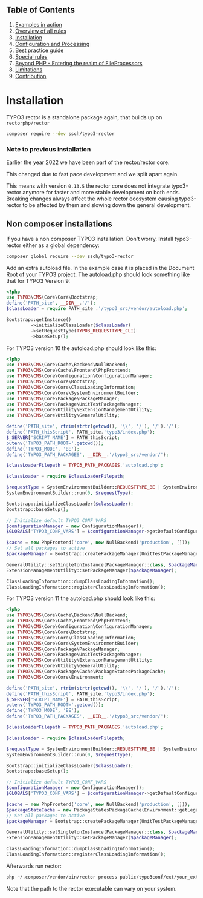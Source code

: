 ## Table of Contents
1. [Examples in action](./examples_in_action.md)
1. [Overview of all rules](./all_rectors_overview.md)
1. [Installation](./installation.md)
1. [Configuration and Processing](./configuration_and_processing.md)
1. [Best practice guide](./best_practice_guide.md)
1. [Special rules](./special_rules.md)
1. [Beyond PHP - Entering the realm of FileProcessors](./beyond_php_file_processors.md)
1. [Limitations](./limitations.md)
1. [Contribution](./contribution.md)

# Installation


TYPO3 rector is a standalone package again, that builds up on `rectorphp/rector`
```bash
composer require --dev ssch/typo3-rector
```

### Note to previous installation

Earlier the year 2022 we have been part of the rector/rector core.

This changed due to fast pace development and we split apart again.

This means with version `0.13.5` the rector core does not integrate typo3-rector anymore for faster and more stable development on both ends. Breaking changes always affect the whole rector ecosystem causing typo3-rector to be affected by them and slowing down the general development.

## Non composer installations

If you have a non composer TYPO3 installation. Don't worry.
Install typo3-rector either as a global dependency:

```bash
composer global require --dev ssch/typo3-rector
```

Add an extra autoload file. In the example case it is placed in the Document Root of your TYPO3 project.
The autoload.php should look something like that for TYPO3 Version 9:

```php
<?php
use TYPO3\CMS\Core\Core\Bootstrap;
define('PATH_site', __DIR__.'/');
$classLoader = require PATH_site .'/typo3_src/vendor/autoload.php';

Bootstrap::getInstance()
         ->initializeClassLoader($classLoader)
         ->setRequestType(TYPO3_REQUESTTYPE_CLI)
         ->baseSetup();
```

For TYPO3 version 10 the autoload.php should look like this:

```php
<?php
use TYPO3\CMS\Core\Cache\Backend\NullBackend;
use TYPO3\CMS\Core\Cache\Frontend\PhpFrontend;
use TYPO3\CMS\Core\Configuration\ConfigurationManager;
use TYPO3\CMS\Core\Core\Bootstrap;
use TYPO3\CMS\Core\Core\ClassLoadingInformation;
use TYPO3\CMS\Core\Core\SystemEnvironmentBuilder;
use TYPO3\CMS\Core\Package\PackageManager;
use TYPO3\CMS\Core\Package\UnitTestPackageManager;
use TYPO3\CMS\Core\Utility\ExtensionManagementUtility;
use TYPO3\CMS\Core\Utility\GeneralUtility;

define('PATH_site', rtrim(strtr(getcwd(), '\\', '/'), '/').'/');
define('PATH_thisScript', PATH_site.'typo3/index.php');
$_SERVER['SCRIPT_NAME'] = PATH_thisScript;
putenv('TYPO3_PATH_ROOT='.getcwd());
define('TYPO3_MODE', 'BE');
define('TYPO3_PATH_PACKAGES', __DIR__.'/typo3_src/vendor/');

$classLoaderFilepath = TYPO3_PATH_PACKAGES.'autoload.php';

$classLoader = require $classLoaderFilepath;

$requestType = SystemEnvironmentBuilder::REQUESTTYPE_BE | SystemEnvironmentBuilder::REQUESTTYPE_CLI;
SystemEnvironmentBuilder::run(0, $requestType);

Bootstrap::initializeClassLoader($classLoader);
Bootstrap::baseSetup();

// Initialize default TYPO3_CONF_VARS
$configurationManager = new ConfigurationManager();
$GLOBALS['TYPO3_CONF_VARS'] = $configurationManager->getDefaultConfiguration();

$cache = new PhpFrontend('core', new NullBackend('production', []));
// Set all packages to active
$packageManager = Bootstrap::createPackageManager(UnitTestPackageManager::class, $cache);

GeneralUtility::setSingletonInstance(PackageManager::class, $packageManager);
ExtensionManagementUtility::setPackageManager($packageManager);

ClassLoadingInformation::dumpClassLoadingInformation();
ClassLoadingInformation::registerClassLoadingInformation();
```
For TYPO3 version 11 the autoload.php should look like this:

```php
<?php
use TYPO3\CMS\Core\Cache\Backend\NullBackend;
use TYPO3\CMS\Core\Cache\Frontend\PhpFrontend;
use TYPO3\CMS\Core\Configuration\ConfigurationManager;
use TYPO3\CMS\Core\Core\Bootstrap;
use TYPO3\CMS\Core\Core\ClassLoadingInformation;
use TYPO3\CMS\Core\Core\SystemEnvironmentBuilder;
use TYPO3\CMS\Core\Package\PackageManager;
use TYPO3\CMS\Core\Package\UnitTestPackageManager;
use TYPO3\CMS\Core\Utility\ExtensionManagementUtility;
use TYPO3\CMS\Core\Utility\GeneralUtility;
use TYPO3\CMS\Core\Package\Cache\PackageStatesPackageCache;
use TYPO3\CMS\Core\Core\Environment;

define('PATH_site', rtrim(strtr(getcwd(), '\\', '/'), '/').'/');
define('PATH_thisScript', PATH_site.'typo3/index.php');
$_SERVER['SCRIPT_NAME'] = PATH_thisScript;
putenv('TYPO3_PATH_ROOT='.getcwd());
define('TYPO3_MODE', 'BE');
define('TYPO3_PATH_PACKAGES', __DIR__.'/typo3_src/vendor/');

$classLoaderFilepath = TYPO3_PATH_PACKAGES.'autoload.php';

$classLoader = require $classLoaderFilepath;

$requestType = SystemEnvironmentBuilder::REQUESTTYPE_BE | SystemEnvironmentBuilder::REQUESTTYPE_CLI;
SystemEnvironmentBuilder::run(0, $requestType);

Bootstrap::initializeClassLoader($classLoader);
Bootstrap::baseSetup();

// Initialize default TYPO3_CONF_VARS
$configurationManager = new ConfigurationManager();
$GLOBALS['TYPO3_CONF_VARS'] = $configurationManager->getDefaultConfiguration();

$cache = new PhpFrontend('core', new NullBackend('production', []));
$packageStateCache = new PackageStatesPackageCache(Environment::getLegacyConfigPath() . '/PackageStates.php', $cache);
// Set all packages to active
$packageManager = Bootstrap::createPackageManager(UnitTestPackageManager::class, $packageStateCache);

GeneralUtility::setSingletonInstance(PackageManager::class, $packageManager);
ExtensionManagementUtility::setPackageManager($packageManager);

ClassLoadingInformation::dumpClassLoadingInformation();
ClassLoadingInformation::registerClassLoadingInformation();
```
Afterwards run rector:

```bash
php ~/.composer/vendor/bin/rector process public/typo3conf/ext/your_extension/  -c .rector/config.php -n --autoload-file=autoload.php
```

Note that the path to the rector executable can vary on your system.
